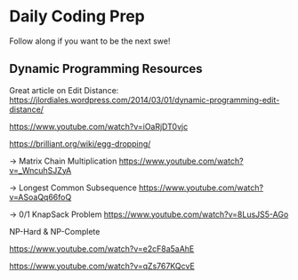 # Daily Coding Prep

Follow along if you want to be the next swe!

## Dynamic Programming Resources

Great article on Edit Distance:
https://jlordiales.wordpress.com/2014/03/01/dynamic-programming-edit-distance/

https://www.youtube.com/watch?v=iOaRjDT0vjc

https://brilliant.org/wiki/egg-dropping/

-> Matrix Chain Multiplication
https://www.youtube.com/watch?v=_WncuhSJZyA

-> Longest Common Subsequence
https://www.youtube.com/watch?v=ASoaQq66foQ

-> 0/1 KnapSack Problem
https://www.youtube.com/watch?v=8LusJS5-AGo


NP-Hard & NP-Complete

https://www.youtube.com/watch?v=e2cF8a5aAhE

https://www.youtube.com/watch?v=qZs767KQcvE